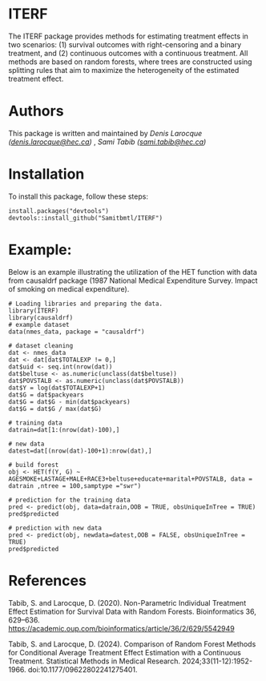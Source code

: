 # ITERF
The ITERF package provides methods for estimating treatment effects in two scenarios: (1) survival outcomes with right-censoring and a binary treatment, and (2) continuous outcomes with a continuous treatment. All methods are based on random forests, where trees are constructed using splitting rules that aim to maximize the heterogeneity of the estimated treatment effect. 

# Authors
This package is written and maintained by *Denis Larocque (<denis.larocque@hec.ca>)* , *Sami Tabib (<sami.tabib@hec.ca>)*

# Installation
To install this package, follow these steps:
```
install.packages("devtools")
devtools::install_github("Samitbmtl/ITERF")
```

# Example:
Below is an example illustrating the utilization of the HET function with data from causaldrf package (1987 National Medical Expenditure Survey. Impact of smoking on medical expenditure).

```
# Loading libraries and preparing the data.
library(ITERF)
library(causaldrf)
# example dataset
data(nmes_data, package = "causaldrf")

# dataset cleaning
dat <- nmes_data
dat <- dat[dat$TOTALEXP != 0,]
dat$uid <- seq.int(nrow(dat))
dat$beltuse <- as.numeric(unclass(dat$beltuse))
dat$POVSTALB <- as.numeric(unclass(dat$POVSTALB))
dat$Y = log(dat$TOTALEXP+1)
dat$G = dat$packyears
dat$G = dat$G - min(dat$packyears)
dat$G = dat$G / max(dat$G)

# training data
datrain=dat[1:(nrow(dat)-100),]

# new data
datest=dat[(nrow(dat)-100+1):nrow(dat),]

# build forest
obj <- HET(f(Y, G) ~ AGESMOKE+LASTAGE+MALE+RACE3+beltuse+educate+marital+POVSTALB, data = datrain ,ntree = 100,samptype ="swr")

# prediction for the training data
pred <- predict(obj, data=datrain,OOB = TRUE, obsUniqueInTree = TRUE)
pred$predicted

# prediction with new data
pred <- predict(obj, newdata=datest,OOB = FALSE, obsUniqueInTree = TRUE)
pred$predicted

```
# References
Tabib, S. and Larocque, D. (2020). Non-Parametric Individual Treatment Effect Estimation for Survival Data with Random Forests. Bioinformatics 36, 629–636.
https://academic.oup.com/bioinformatics/article/36/2/629/5542949

Tabib, S. and Larocque, D. (2024). Comparison of Random Forest Methods for Conditional Average Treatment Effect Estimation with a Continuous Treatment. Statistical Methods in Medical Research. 2024;33(11-12):1952-1966. doi:10.1177/09622802241275401.
